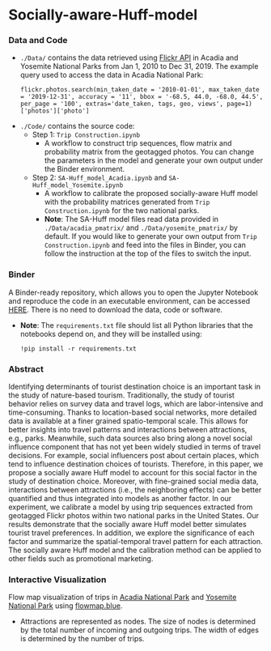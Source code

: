 # Socially-aware-Huff-model

### Data and Code
- `./Data/` contains the data retrieved using [Flickr API](https://www.flickr.com/services/api/) in Acadia and Yosemite National Parks from Jan 1, 2010 to Dec 31, 2019. The example query used to access the data in Acadia National Park: 
  ```
  flickr.photos.search(min_taken_date = '2010-01-01', max_taken_date = '2019-12-31', accuracy = '11', bbox = '-68.5, 44.0, -68.0, 44.5', per_page = '100', extras='date_taken, tags, geo, views', page=1)['photos']['photo']
  ```
- `./Code/` contains the source code:
  - Step 1: `Trip Construction.ipynb`
    - A workflow to construct trip sequences, flow matrix and probability matrix from the geotagged photos. You can change the parameters in the model and generate your own output under the Binder environment.
  - Step 2: `SA-Huff_model_Acadia.ipynb` and `SA-Huff_model_Yosemite.ipynb` 
    - A workflow to calibrate the proposed socially-aware Huff model with the probability matrices generated from `Trip Construction.ipynb` for the two national parks. 
    - **Note**: The SA-Huff model files read data provided in `./Data/acadia_pmatrix/` and `./Data/yosemite_pmatrix/` by default. If you would like to generate your own output from `Trip Construction.ipynb` and feed into the files in Binder, you can follow the instruction at the top of the files to switch the input.

### Binder
A Binder-ready repository, which allows you to open the Jupyter Notebook and reproduce the code in an executable environment, can be accessed [HERE](https://mybinder.org/v2/gh/meilinshi/Socially-aware-Huff-model/HEAD). There is no need to download the data, code or software.
- **Note**: The `requirements.txt` file should list all Python libraries that the notebooks depend on, and they will be installed using:
  ```
  !pip install -r requirements.txt
  ```

### Abstract
Identifying determinants of tourist destination choice is an important task in the study of nature-based tourism. Traditionally, the study of tourist behavior relies on survey data and travel logs, which are labor-intensive and time-consuming. Thanks to location-based social networks, more detailed data is available at a finer grained spatio-temporal scale. This allows for better insights into travel patterns and interactions between attractions, e.g., parks. Meanwhile, such data sources also bring along a novel social influence component that has not yet been widely studied in terms of travel decisions. For example, social influencers post about certain places, which tend to influence destination choices of tourists. Therefore, in this paper, we propose a socially aware Huff model to account for this social factor in the study of destination choice. Moreover, with fine-grained social media data, interactions between attractions (i.e., the neighboring effects) can be better quantified and thus integrated into models as another factor. In our experiment, we calibrate a model by using trip sequences extracted from geotagged Flickr photos within two national parks in the United States. Our results demonstrate that the socially aware Huff model better simulates tourist travel preferences. In addition, we explore the significance of each factor and summarize the spatial-temporal travel pattern for each attraction. The socially aware Huff model and the calibration method can be applied to other fields such as promotional marketing.

### Interactive Visualization
Flow map visualization of trips in [Acadia National Park](https://flowmap.blue/from-url?flows=https://raw.githubusercontent.com/meilinshi/Socially-aware-Huff-model/master/acadia_tripflow.csv&locations=https://raw.githubusercontent.com/meilinshi/Socially-aware-Huff-model/master/acadia_attractions.csv) and [Yosemite National Park](https://flowmap.blue/from-url?flows=https://raw.githubusercontent.com/meilinshi/Socially-aware-Huff-model/master/yosemite_tripflow.csv&locations=https://raw.githubusercontent.com/meilinshi/Socially-aware-Huff-model/master/yosemite_attractions.csv) using [flowmap.blue](https://flowmap.blue/). 
- Attractions are represented as nodes. The size of nodes is determined by the total number of incoming and outgoing trips. The width of edges is determined by the number of trips.


